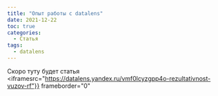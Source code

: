 ```yaml
---
title: "Опыт работы с datalens"
date: 2021-12-22
toc: true
categories:
  - Статья
tags:
  - datalens
---
```


Скоро туту будет статья
<iframesrc="https://datalens.yandex.ru/vmf0lcyzgpp4o-rezultativnost-vuzov-rf"}} frameborder="0" </iframe>
